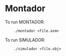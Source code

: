 # Montador
To run MONTADOR: 

```
    ./montador <file.asm>
```

To run SIMULADOR:

```
    ./simulador <file.obj>

```